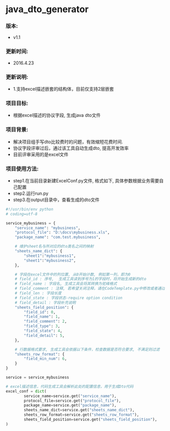 # java_dto_generator
### 版本:
  * v1.1 

### 更新时间:
  * 2016.4.23
  
### 更新说明:
  * 1.支持excel描述嵌套的结构体，目前仅支持2层嵌套

### 项目目标:
  * 根据excel描述的协议字段, 生成java dto文件

### 项目背景:
  * 解决项目组手写dto比较费时的问题，有效缩短花费时间. 
  * 协议字段评审过后，通过该工具自动生成dto, 提高开发效率
  * 目前评审采用的是excel文件

### 项目使用方法:
  * step1.在当前目录新建ExcelConf.py文件, 格式如下, 具体参数根据业务需要自己配置
  * step2.运行run.py
  * step3.在output目录中，查看生成的dto文件
```python
#!/usr/bin/env python
# coding=utf-8

service_mybusiness = {
    "service_name": "mybusiness",
    "protocol_file": "D:\docs\mybusiness.xls",
    "package_name": "com.test.mybusiness",

    # 维护sheet名与所对应的dto类名之间的映射
    "sheets_name_dict": {
        "sheet1":"mybusiness1",
        "sheet1":"mybusiness2",
    },

    # 字段在excel文件中的列位置, 从0开始计数, 例如第一列，即为0
    # field_id : 序号,  生成工具读到序号为1的字段时，将开始生成新的dto
    # field_name : 字段名, 生成工具会将其转换为驼峰格式
    # field_comment : 注释, 若希望关闭注释，请在CodeTemplate.py中修改或者通过set_option_comment修改
    # field_len : 字段长度
    # field_state : 字段状态-require option condition
    # field_detail : 字段补充说明
    "sheets_field_position": {
        "field_id": 0,
        "field_name": 1,
        "field_comment": 2,
        "field_type": 3,
        "field_state": 4,
        "field_detail": 5,
    },

    # 行数据格式要求, 生成工具会依据以下条件，检查数据是否符合要求, 不满足则过滤
    "sheets_row_format": {
        "field_min_num": 6,
    }
}

service = service_mybusiness

# excel描述信息，代码生成工具会解析此处的配置信息，用于生成Dto代码
excel_conf = dict(
        service_name=service.get("service_name"),
        protocol_file=service.get("protocol_file"),
        package_name=service.get("package_name"),
        sheets_name_dict=service.get("sheets_name_dict"),
        sheets_row_format=service.get("sheets_row_format"),
        sheets_field_position=service.get("sheets_field_position"),
)
```
